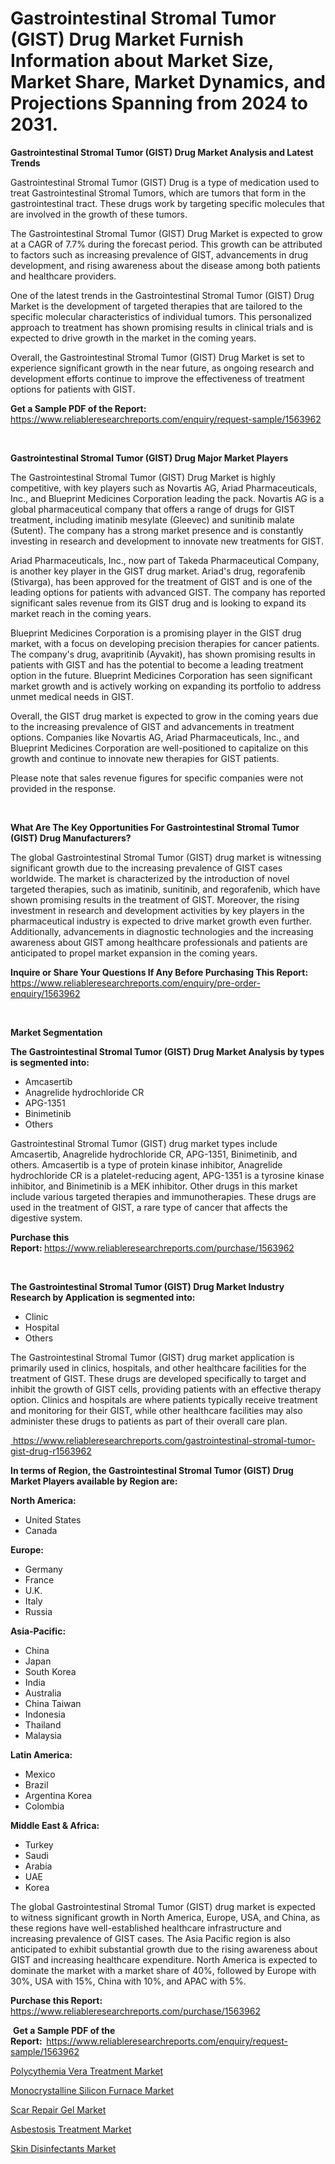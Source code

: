 <p><h1>Gastrointestinal Stromal Tumor (GIST) Drug Market Furnish Information about Market Size, Market Share, Market Dynamics, and Projections Spanning from 2024 to 2031.</h1></p><p><strong>Gastrointestinal Stromal Tumor (GIST) Drug Market Analysis and Latest Trends</strong></p>
<p><p>Gastrointestinal Stromal Tumor (GIST) Drug is a type of medication used to treat Gastrointestinal Stromal Tumors, which are tumors that form in the gastrointestinal tract. These drugs work by targeting specific molecules that are involved in the growth of these tumors.</p><p>The Gastrointestinal Stromal Tumor (GIST) Drug Market is expected to grow at a CAGR of 7.7% during the forecast period. This growth can be attributed to factors such as increasing prevalence of GIST, advancements in drug development, and rising awareness about the disease among both patients and healthcare providers.</p><p>One of the latest trends in the Gastrointestinal Stromal Tumor (GIST) Drug Market is the development of targeted therapies that are tailored to the specific molecular characteristics of individual tumors. This personalized approach to treatment has shown promising results in clinical trials and is expected to drive growth in the market in the coming years.</p><p>Overall, the Gastrointestinal Stromal Tumor (GIST) Drug Market is set to experience significant growth in the near future, as ongoing research and development efforts continue to improve the effectiveness of treatment options for patients with GIST.</p></p>
<p><strong>Get a Sample PDF of the Report:&nbsp;</strong> <a href="https://www.reliableresearchreports.com/enquiry/request-sample/1563962">https://www.reliableresearchreports.com/enquiry/request-sample/1563962</a></p>
<p>&nbsp;</p>
<p><strong>Gastrointestinal Stromal Tumor (GIST) Drug Major Market Players</strong></p>
<p><p>The Gastrointestinal Stromal Tumor (GIST) Drug Market is highly competitive, with key players such as Novartis AG, Ariad Pharmaceuticals, Inc., and Blueprint Medicines Corporation leading the pack. Novartis AG is a global pharmaceutical company that offers a range of drugs for GIST treatment, including imatinib mesylate (Gleevec) and sunitinib malate (Sutent). The company has a strong market presence and is constantly investing in research and development to innovate new treatments for GIST.</p><p>Ariad Pharmaceuticals, Inc., now part of Takeda Pharmaceutical Company, is another key player in the GIST drug market. Ariad's drug, regorafenib (Stivarga), has been approved for the treatment of GIST and is one of the leading options for patients with advanced GIST. The company has reported significant sales revenue from its GIST drug and is looking to expand its market reach in the coming years.</p><p>Blueprint Medicines Corporation is a promising player in the GIST drug market, with a focus on developing precision therapies for cancer patients. The company's drug, avapritinib (Ayvakit), has shown promising results in patients with GIST and has the potential to become a leading treatment option in the future. Blueprint Medicines Corporation has seen significant market growth and is actively working on expanding its portfolio to address unmet medical needs in GIST.</p><p>Overall, the GIST drug market is expected to grow in the coming years due to the increasing prevalence of GIST and advancements in treatment options. Companies like Novartis AG, Ariad Pharmaceuticals, Inc., and Blueprint Medicines Corporation are well-positioned to capitalize on this growth and continue to innovate new therapies for GIST patients.</p><p>Please note that sales revenue figures for specific companies were not provided in the response.</p></p>
<p>&nbsp;</p>
<p><strong>What Are The Key Opportunities For Gastrointestinal Stromal Tumor (GIST) Drug Manufacturers?</strong></p>
<p><p>The global Gastrointestinal Stromal Tumor (GIST) drug market is witnessing significant growth due to the increasing prevalence of GIST cases worldwide. The market is characterized by the introduction of novel targeted therapies, such as imatinib, sunitinib, and regorafenib, which have shown promising results in the treatment of GIST. Moreover, the rising investment in research and development activities by key players in the pharmaceutical industry is expected to drive market growth even further. Additionally, advancements in diagnostic technologies and the increasing awareness about GIST among healthcare professionals and patients are anticipated to propel market expansion in the coming years.</p></p>
<p><strong>Inquire or Share Your Questions If Any Before Purchasing This Report:</strong> <a href="https://www.reliableresearchreports.com/enquiry/pre-order-enquiry/1563962">https://www.reliableresearchreports.com/enquiry/pre-order-enquiry/1563962</a></p>
<p>&nbsp;</p>
<p><strong>Market Segmentation</strong></p>
<p><strong>The Gastrointestinal Stromal Tumor (GIST) Drug Market Analysis by types is segmented into:</strong></p>
<p><ul><li>Amcasertib</li><li>Anagrelide hydrochloride CR</li><li>APG-1351</li><li>Binimetinib</li><li>Others</li></ul></p>
<p><p>Gastrointestinal Stromal Tumor (GIST) drug market types include Amcasertib, Anagrelide hydrochloride CR, APG-1351, Binimetinib, and others. Amcasertib is a type of protein kinase inhibitor, Anagrelide hydrochloride CR is a platelet-reducing agent, APG-1351 is a tyrosine kinase inhibitor, and Binimetinib is a MEK inhibitor. Other drugs in this market include various targeted therapies and immunotherapies. These drugs are used in the treatment of GIST, a rare type of cancer that affects the digestive system.</p></p>
<p><strong>Purchase this Report:&nbsp;</strong><a href="https://www.reliableresearchreports.com/purchase/1563962">https://www.reliableresearchreports.com/purchase/1563962</a></p>
<p>&nbsp;</p>
<p><strong>The Gastrointestinal Stromal Tumor (GIST) Drug Market Industry Research by Application is segmented into:</strong></p>
<p><ul><li>Clinic</li><li>Hospital</li><li>Others</li></ul></p>
<p><p>The Gastrointestinal Stromal Tumor (GIST) drug market application is primarily used in clinics, hospitals, and other healthcare facilities for the treatment of GIST. These drugs are developed specifically to target and inhibit the growth of GIST cells, providing patients with an effective therapy option. Clinics and hospitals are where patients typically receive treatment and monitoring for their GIST, while other healthcare facilities may also administer these drugs to patients as part of their overall care plan.</p></p>
<p><a href="https://www.reliableresearchreports.com/gastrointestinal-stromal-tumor-gist-drug-r1563962">&nbsp;https://www.reliableresearchreports.com/gastrointestinal-stromal-tumor-gist-drug-r1563962</a></p>
<p><strong>In terms of Region, the Gastrointestinal Stromal Tumor (GIST) Drug Market Players available by Region are:</strong></p>
<p>
    <p> <strong> North America: </strong>
        <ul>
            <li>United States</li>
            <li>Canada</li>
        </ul>
        </p> 
    <p> <strong> Europe: </strong>
        <ul>
            <li>Germany</li>
            <li>France</li>
            <li>U.K.</li>
            <li>Italy</li>
            <li>Russia</li>
        </ul>
        </p> 
    <p> <strong> Asia-Pacific: </strong>
        <ul>
            <li>China</li>
            <li>Japan</li>
            <li>South Korea</li>
            <li>India</li>
            <li>Australia</li>
            <li>China Taiwan</li>
            <li>Indonesia</li>
            <li>Thailand</li>
            <li>Malaysia</li>
        </ul>
        </p> 
    <p> <strong> Latin America: </strong>
        <ul>
            <li>Mexico</li>
            <li>Brazil</li>
            <li>Argentina Korea</li>
            <li>Colombia</li>
        </ul>
        </p> 
    <p> <strong> Middle East & Africa: </strong>
        <ul>
            <li>Turkey</li>
            <li>Saudi</li>
            <li>Arabia</li>
            <li>UAE</li>
            <li>Korea</li>
        </ul>
    </p>
    </p>
<p><p>The global Gastrointestinal Stromal Tumor (GIST) drug market is expected to witness significant growth in North America, Europe, USA, and China, as these regions have well-established healthcare infrastructure and increasing prevalence of GIST cases. The Asia Pacific region is also anticipated to exhibit substantial growth due to the rising awareness about GIST and increasing healthcare expenditure. North America is expected to dominate the market with a market share of 40%, followed by Europe with 30%, USA with 15%, China with 10%, and APAC with 5%.</p></p>
<p><strong>Purchase this Report: </strong><a href="https://www.reliableresearchreports.com/purchase/1563962">https://www.reliableresearchreports.com/purchase/1563962</a></p>
<p>&nbsp;<strong>Get a Sample PDF of the Report:&nbsp;&nbsp;</strong><a href="https://www.reliableresearchreports.com/enquiry/request-sample/1563962">https://www.reliableresearchreports.com/enquiry/request-sample/1563962</a></p>
<p><strong></strong></p>
<p><p><a href="https://github.com/jadenRaynor/Market-Research-Report-List-1/blob/main/polycythemia-vera-treatment-market.md">Polycythemia Vera Treatment Market</a></p><p><a href="https://medium.com/@v8581137/global-monocrystalline-silicon-furnace-market-analysis-trends-forecasts-and-growth-opportunities-fed5faffe781">Monocrystalline Silicon Furnace Market</a></p><p><a href="https://github.com/sydneyHley85/Market-Research-Report-List-1/blob/main/scar-repair-gel-market.md">Scar Repair Gel Market</a></p><p><a href="https://github.com/ranaacryptoaddmin/Market-Research-Report-List-1/blob/main/asbestosis-treatment-market.md">Asbestosis Treatment Market</a></p><p><a href="https://github.com/JordyBecker/Market-Research-Report-List-1/blob/main/skin-disinfectants-market.md">Skin Disinfectants Market</a></p></p>